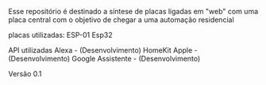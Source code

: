 Esse repositório é destinado a síntese de placas ligadas em "web" com uma placa central
com o objetivo de chegar a uma automação residencial

placas utilizadas:
ESP-01
Esp32

API utilizadas
Alexa             - (Desenvolvimento)
HomeKit Apple     - (Desenvolvimento)
Google Assistente - (Desenvolvimento)

Versão 0.1